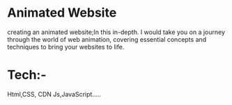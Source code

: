 # Animated Website

creating an animated website;In this in-depth.
 I  would take you on a journey through the world of web animation,
 covering essential concepts and techniques to bring your websites to life.
# Tech:-

Html,CSS, CDN Js,JavaScript.....